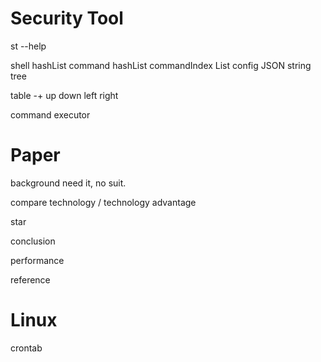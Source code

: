 # Security Tool
st --help

shell hashList
command hashList
commandIndex List
config JSON string tree

table -+ up down left right

command executor

# Paper
background
need it, no suit.

compare technology / technology advantage

star

conclusion

performance

reference

# Linux
crontab 
